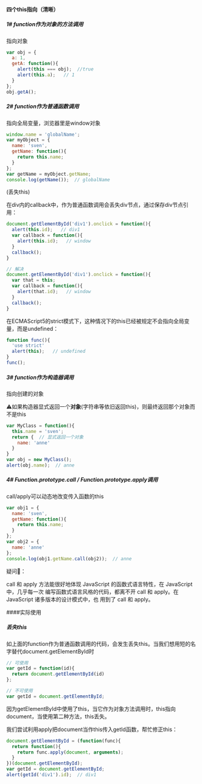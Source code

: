 #### 四个this指向（清晰）

##### 1#  function作为对象的方法调用

指向对象

```js
var obj = {
  a: 1,
  getA: function(){
    alert(this === obj);  //true
    alert(this.a);   // 1
  }
};
obj.getA();
```



##### 2#  function作为普通函数调用

指向全局变量，浏览器里是window对象

```js
window.name = 'globalName';
var myObject = {
  name: 'sven',
  getName: function(){
    return this.name;
  }
};
var getName = myObject.getName;
console.log(getName());  // globalName
```

(丢失this)

在div内的callback中，作为普通函数调用会丢失div节点，通过保存div节点引用：

```js
document.getElementById('div1').onclick = function(){
  alert(this.id);   // div1
  var callback = function(){
    alert(this.id);   // window
  }
  callback();
}

// 解决
document.getElementById('div1').onclick = function(){
  var that = this;
  var callback = function(){
    alert(that.id);   // window
  }
  callback();
}
```

在ECMAScript5的strict模式下，这种情况下的this已经被规定不会指向全局变量，而是undefined：

```js
function func(){
  'use strict'
  alert(this);   // undefined
}
func();
```



##### 3#  function作为构造器调用

指向创建的对象

⚠️如果构造器显式返回一个**对象**(字符串等依旧返回this)，则最终返回那个对象而不是this

```js
var MyClass = function(){
  this.name = 'sven';
  return {  // 显式返回一个对象
    name: 'anne'
  }
}
var obj = new MyClass();
alert(obj.name);  // anne
```



##### 4#  Function.prototype.call / Function.prototype.apply调用

call/apply可以动态地改变传入函数的this

```js
var obj1 = {
  name: 'sven',
  getName: function(){
    return this.name;
  }
};
var obj2 = {
  name: 'anne'
};
console.log(obj1.getName.call(obj2));  // anne
```

疑问🤔️：

call 和 apply 方法能很好地体现 JavaScript 的函数式语言特性，在 JavaScript 中，几乎每一次 编写函数式语言风格的代码，都离不开 call 和 apply。在 JavaScript 诸多版本的设计模式中，也 用到了 call 和 apply。



####实际使用

##### 丢失this

如上面的function作为普通函数调用的代码，会发生丢失this。当我们想用短的名字替代document.getElementById时

```js
// 可使用
var getId = function(id){
  return document.getElementById(id)
};

// 不可使用
var getId = document.getElementById;
```

因为getElementById中使用了this，当它作为对象方法调用时，this指向document，当使用第二种方法，this丢失。

我们尝试利用apply把document当作this传入getId函数，帮忙修正this：

```js
document.getElementById = (function(func){
  return function(){
    return func.apply(document, arguments);
  }
})(document.getElementById);
var getId = document.getElementById;
alert(getId('div1').id);  // div1
```































